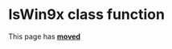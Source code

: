 # IsWin9x class function #

This page has [**moved**](https://lib-docs.delphidabbler.com/SysInfo/5/API/TPJOSInfo-IsWin9x)